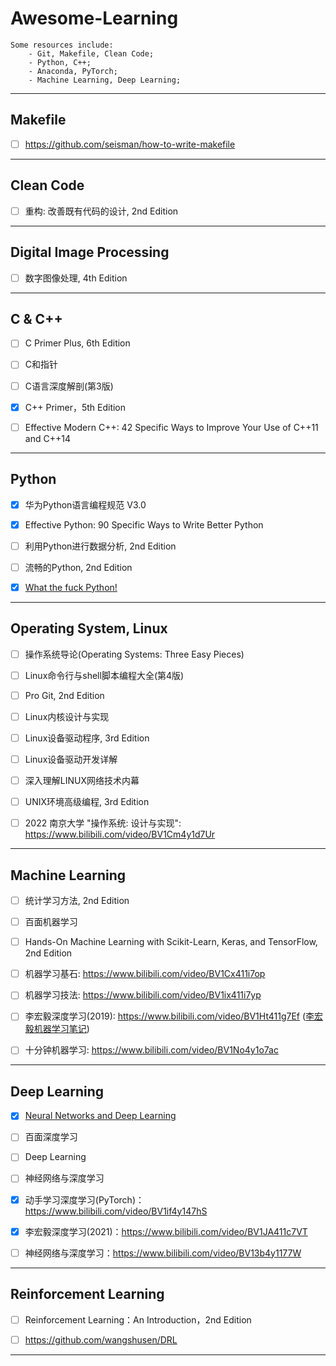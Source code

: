 

# Awesome-Learning



```
Some resources include:
	- Git, Makefile, Clean Code;
	- Python, C++;
	- Anaconda, PyTorch;
	- Machine Learning, Deep Learning;
```



------



## Makefile



- [ ] https://github.com/seisman/how-to-write-makefile




------

## Clean Code



- [ ] 重构: 改善既有代码的设计, 2nd Edition




------
## Digital Image Processing



- [ ] 数字图像处理, 4th Edition

------

## C & C++



- [ ] C Primer Plus, 6th Edition
- [ ] C和指针
- [ ] C语言深度解剖(第3版)
- [x] C++ Primer，5th Edition
- [ ] Effective Modern C++: 42 Specific Ways to Improve Your Use of C++11 and C++14



------



## Python



- [x] 华为Python语言编程规范 V3.0
- [x] Effective Python: 90 Specific Ways to Write Better Python
- [ ] 利用Python进行数据分析, 2nd Edition
- [ ] 流畅的Python, 2nd Edition
- [x] [What the fuck Python! ](https://github.com/robertparley/wtfpython-cn)



------



## Operating System, Linux



- [ ] 操作系统导论(Operating Systems: Three Easy Pieces)
- [ ] Linux命令行与shell脚本编程大全(第4版)
- [ ] Pro Git, 2nd Edition
- [ ] Linux内核设计与实现
- [ ] Linux设备驱动程序, 3rd Edition
- [ ] Linux设备驱动开发详解
- [ ] 深入理解LINUX网络技术内幕
- [ ] UNIX环境高级编程, 3rd Edition






- [ ] 2022 南京大学 "操作系统: 设计与实现": https://www.bilibili.com/video/BV1Cm4y1d7Ur



------



## Machine Learning



- [ ] 统计学习方法, 2nd Edition
- [ ] 百面机器学习
- [ ] Hands-On Machine Learning with Scikit-Learn, Keras, and TensorFlow, 2nd Edition



- [ ] 机器学习基石: https://www.bilibili.com/video/BV1Cx411i7op
- [ ] 机器学习技法: https://www.bilibili.com/video/BV1ix411i7yp
- [ ] 李宏毅深度学习(2019): https://www.bilibili.com/video/BV1Ht411g7Ef ([李宏毅机器学习笔记](https://datawhalechina.github.io/leeml-notes/#/?id=李宏毅机器学习笔记leeml-notes))
- [ ] 十分钟机器学习: https://www.bilibili.com/video/BV1No4y1o7ac



------



## Deep Learning



- [x] [Neural Networks and Deep Learning](http://neuralnetworksanddeeplearning.com/index.html)
- [ ] 百面深度学习
- [ ] Deep Learning
- [ ] 神经网络与深度学习



- [x] 动手学习深度学习(PyTorch)：https://www.bilibili.com/video/BV1if4y147hS
- [x] 李宏毅深度学习(2021)：https://www.bilibili.com/video/BV1JA411c7VT
- [ ] 神经网络与深度学习：https://www.bilibili.com/video/BV13b4y1177W



------



## Reinforcement Learning



- [ ] Reinforcement Learning：An Introduction，2nd Edition





- [ ] https://github.com/wangshusen/DRL



------

